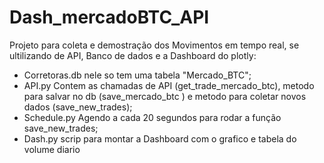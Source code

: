 # Dash_mercadoBTC_API
 Projeto para coleta e demostração dos Movimentos em tempo real, se ultilizando de API, Banco de dados e a Dashboard do plotly:
 - Corretoras.db nele so tem uma tabela "Mercado_BTC";
 - API.py Contem as chamadas de API (get_trade_mercado_btc), metodo para salvar no db (save_mercado_btc ) e metodo para coletar novos dados (save_new_trades);
 - Schedule.py Agendo a cada 20 segundos para rodar a função save_new_trades;
 - Dash.py scrip para montar a Dashboard com o grafico e tabela do volume diario

